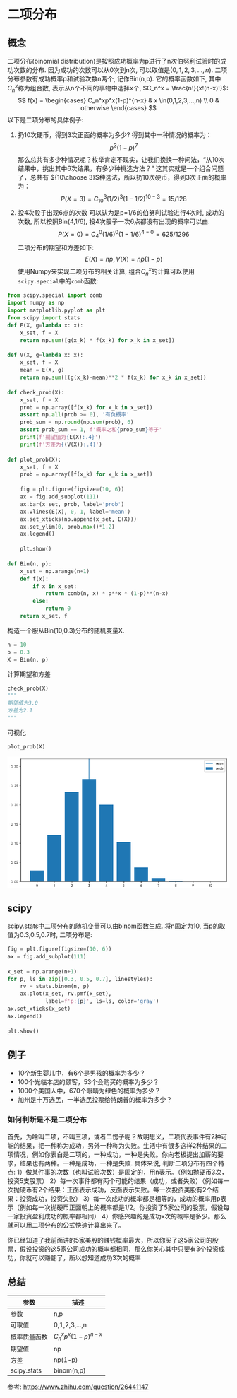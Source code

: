 # 二项分布

## 概念
二项分布(binomial distribution)是按照成功概率为p进行了n次伯努利试验时的成功次数的分布. 因为成功的次数可以从0次到n次, 可以取值是$(0,1,2,3,...,n)$.
二项分布参数有成功概率p和试验次数n两个, 记作Bin(n,p). 它的概率函数如下, 其中$C_n^x$称为组合数, 表示从n个不同的事物中选择x个, $C_n^x = \frac{n!}{x!(n-x)!}$:
$$
f(x) = 
\begin{cases}
    C_n^xp^x(1-p)^{n-x} & x \in(0,1,2,3,...,n) \\
    0 & otherwise
\end{cases}
$$
以下是二项分布的具体例子:
1. 扔10次硬币，得到3次正面的概率为多少?
得到其中一种情况的概率为：
$$
p^3(1-p)^7
$$
那么总共有多少种情况呢？枚举肯定不现实，让我们换换一种问法，“从10次结果中，挑出其中6次结果，有多少种挑选方法？”
这其实就是一个组合问题了，总共有 ${10\choose 3}$种选法，所以扔10次硬币，得到3次正面的概率为：
$$
P(X=3)=C_{10}^3(1/2)^3(1-1/2)^{10-3}=15/128
$$
1. 投4次骰子出现6点的次数
可以认为是p=1/6的伯努利试验进行4次时, 成功的次数, 所以按照Bin(4,1/6), 投4次骰子一次6点都没有出现的概率可以由:
$$
P(X=0)=C_4^0(1/6)^0(1-1/6)^{4-0}=625/1296
$$
二项分布的期望和方差如下:
$$
E(X)=np, V(X)=np(1-p)
$$
使用Numpy来实现二项分布的相关计算, 组合$C_n^x$的计算可以使用`scipy.special`中的`comb`函数:
```python
from scipy.special import comb
import numpy as np
import matplotlib.pyplot as plt
from scipy import stats
def E(X, g=lambda x: x):
    x_set, f = X
    return np.sum([g(x_k) * f(x_k) for x_k in x_set])

def V(X, g=lambda x: x):
    x_set, f = X
    mean = E(X, g)
    return np.sum([(g(x_k)-mean)**2 * f(x_k) for x_k in x_set])

def check_prob(X):
    x_set, f = X
    prob = np.array([f(x_k) for x_k in x_set])
    assert np.all(prob >= 0), '有负概率'
    prob_sum = np.round(np.sum(prob), 6)
    assert prob_sum == 1, f'概率之和{prob_sum}等于'
    print(f'期望值为{E(X):.4}')
    print(f'方差为{(V(X)):.4}')

def plot_prob(X):
    x_set, f = X
    prob = np.array([f(x_k) for x_k in x_set])
    
    fig = plt.figure(figsize=(10, 6))
    ax = fig.add_subplot(111)
    ax.bar(x_set, prob, label='prob')
    ax.vlines(E(X), 0, 1, label='mean')
    ax.set_xticks(np.append(x_set, E(X)))
    ax.set_ylim(0, prob.max()*1.2)
    ax.legend()
    
    plt.show()

def Bin(n, p):
    x_set = np.arange(n+1)
    def f(x):
        if x in x_set:
            return comb(n, x) * p**x * (1-p)**(n-x)
        else:
            return 0
    return x_set, f
```
构造一个服从Bin(10,0.3)分布的随机变量X.
```python
n = 10
p = 0.3
X = Bin(n, p)
```
计算期望和方差
```python
check_prob(X)
"""
期望值为3.0
方差为2.1
"""
```
可视化
```python
plot_prob(X)
```
![](./probability_离散_二项分布/1.png)


## scipy
scipy.stats中二项分布的随机变量可以由binom函数生成. 将n固定为10, 当p的取值为0.3,0.5,0.7时, 二项分布是:
```python
fig = plt.figure(figsize=(10, 6))
ax = fig.add_subplot(111)

x_set = np.arange(n+1)
for p, ls in zip([0.3, 0.5, 0.7], linestyles):
    rv = stats.binom(n, p)
    ax.plot(x_set, rv.pmf(x_set),
            label=f'p:{p}', ls=ls, color='gray')
ax.set_xticks(x_set)
ax.legend()

plt.show()
```
## 例子
- 10个新生婴儿中，有6个是男孩的概率为多少？
- 100个光临本店的顾客，53个会购买的概率为多少？
- 1000个美国人中，670个眼睛为绿色的概率为多少？
- 加州是十万选民，一半选民投票给特朗普的概率为多少？
### 如何判断是不是二项分布
首先，为啥叫二项，不叫三项，或者二愣子呢？故明思义，二项代表事件有2种可能的结果，把一种称为成功，另外一种称为失败。生活中有很多这样2种结果的二项情况，例如你表白是二项的，一种成功，一种是失败。你向老板提出加薪的要求，结果也有两种。一种是成功，一种是失败.
具体来说, 判断二项分布有四个特点:
1）做某件事的次数（也叫试验次数）是固定的，用n表示。（例如抛硬币3次，投资5支股票）
2）每一次事件都有两个可能的结果（成功，或者失败）（例如每一次抛硬币有2个结果：正面表示成功，反面表示失败。每一次投资美股有2个结果：投资成功，投资失败）
3）每一次成功的概率都是相等的，成功的概率用p表示（例如每一次抛硬币正面朝上的概率都是1/2。你投资了5家公司的股票，假设每一家投资盈利成功的概率都相同）
4）你感兴趣的是成功x次的概率是多少。那么就可以用二项分布的公式快速计算出来了。

你已经知道了我前面讲的5家美股的赚钱概率最大，所以你买了这5家公司的股票，假设投资的这5家公司成功的概率都相同，那么你关心其中只要有3个投资成功，你就可以赚翻了，所以想知道成功3次的概率



## 总结
参数|描述
--|--
参数|n,p
可取值|0,1,2,3,...,n
概率质量函数|$C_n^xp^x(1-p)^{n-x}$
期望值|np
方差|np(1-p)
scipy.stats|binom(n,p)

































参考:
https://www.zhihu.com/question/26441147